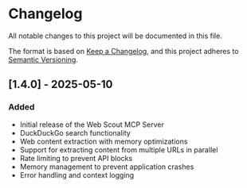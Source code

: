 # Changelog

All notable changes to this project will be documented in this file.

The format is based on [Keep a Changelog](https://keepachangelog.com/en/1.0.0/),
and this project adheres to [Semantic Versioning](https://semver.org/spec/v2.0.0.html).

## [1.4.0] - 2025-05-10

### Added
- Initial release of the Web Scout MCP Server
- DuckDuckGo search functionality
- Web content extraction with memory optimizations
- Support for extracting content from multiple URLs in parallel
- Rate limiting to prevent API blocks
- Memory management to prevent application crashes
- Error handling and context logging
